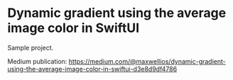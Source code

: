 # Dynamic gradient using the average image color in SwiftUI
Sample project.

Medium publication:
https://medium.com/@maxwellios/dynamic-gradient-using-the-average-image-color-in-swiftui-d3e8d9df4786

